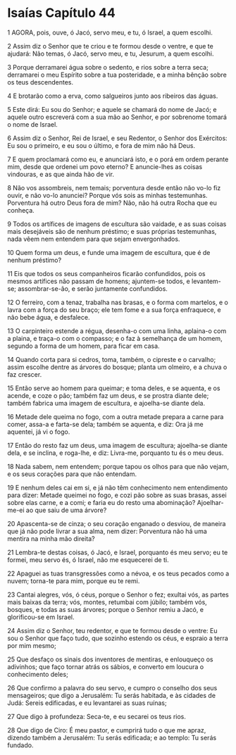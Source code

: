 # Isaías Capítulo 44

1	AGORA, pois, ouve, ó Jacó, servo meu, e tu, ó Israel, a quem escolhi.

2	Assim diz o Senhor que te criou e te formou desde o ventre, e que te ajudará: Não temas, ó Jacó, servo meu, e tu, Jesurum, a quem escolhi.

3	Porque derramarei água sobre o sedento, e rios sobre a terra seca; derramarei o meu Espírito sobre a tua posteridade, e a minha bênção sobre os teus descendentes.

4	E brotarão como a erva, como salgueiros junto aos ribeiros das águas.

5	Este dirá: Eu sou do Senhor; e aquele se chamará do nome de Jacó; e aquele outro escreverá com a sua mão ao Senhor, e por sobrenome tomará o nome de Israel.

6	Assim diz o Senhor, Rei de Israel, e seu Redentor, o Senhor dos Exércitos: Eu sou o primeiro, e eu sou o último, e fora de mim não há Deus.

7	E quem proclamará como eu, e anunciará isto, e o porá em ordem perante mim, desde que ordenei um povo eterno? E anuncie-lhes as coisas vindouras, e as que ainda hão de vir.

8	Não vos assombreis, nem temais; porventura desde então não vo-lo fiz ouvir, e não vo-lo anunciei? Porque vós sois as minhas testemunhas. Porventura há outro Deus fora de mim? Não, não há outra Rocha que eu conheça.

9	Todos os artífices de imagens de escultura são vaidade, e as suas coisas mais desejáveis são de nenhum préstimo; e suas próprias testemunhas, nada vêem nem entendem para que sejam envergonhados.

10	Quem forma um deus, e funde uma imagem de escultura, que é de nenhum préstimo?

11	Eis que todos os seus companheiros ficarão confundidos, pois os mesmos artífices não passam de homens; ajuntem-se todos, e levantem-se; assombrar-se-ão, e serão juntamente confundidos.

12	O ferreiro, com a tenaz, trabalha nas brasas, e o forma com martelos, e o lavra com a força do seu braço; ele tem fome e a sua força enfraquece, e não bebe água, e desfalece.

13	O carpinteiro estende a régua, desenha-o com uma linha, aplaina-o com a plaina, e traça-o com o compasso; e o faz à semelhança de um homem, segundo a forma de um homem, para ficar em casa.

14	Quando corta para si cedros, toma, também, o cipreste e o carvalho; assim escolhe dentre as árvores do bosque; planta um olmeiro, e a chuva o faz crescer.

15	Então serve ao homem para queimar; e toma deles, e se aquenta, e os acende, e coze o pão; também faz um deus, e se prostra diante dele; também fabrica uma imagem de escultura, e ajoelha-se diante dela.

16	Metade dele queima no fogo, com a outra metade prepara a carne para comer, assa-a e farta-se dela; também se aquenta, e diz: Ora já me aquentei, já vi o fogo.

17	Então do resto faz um deus, uma imagem de escultura; ajoelha-se diante dela, e se inclina, e roga-lhe, e diz: Livra-me, porquanto tu és o meu deus.

18	Nada sabem, nem entendem; porque tapou os olhos para que não vejam, e os seus corações para que não entendam.

19	E nenhum deles cai em si, e já não têm conhecimento nem entendimento para dizer: Metade queimei no fogo, e cozi pão sobre as suas brasas, assei sobre elas carne, e a comi; e faria eu do resto uma abominação? Ajoelhar-me-ei ao que saiu de uma árvore?

20	Apascenta-se de cinza; o seu coração enganado o desviou, de maneira que já não pode livrar a sua alma, nem dizer: Porventura não há uma mentira na minha mão direita?

21	Lembra-te destas coisas, ó Jacó, e Israel, porquanto és meu servo; eu te formei, meu servo és, ó Israel, não me esquecerei de ti.

22	Apaguei as tuas transgressões como a névoa, e os teus pecados como a nuvem; torna-te para mim, porque eu te remi.

23	Cantai alegres, vós, ó céus, porque o Senhor o fez; exultai vós, as partes mais baixas da terra; vós, montes, retumbai com júbilo; também vós, bosques, e todas as suas árvores; porque o Senhor remiu a Jacó, e glorificou-se em Israel.

24	Assim diz o Senhor, teu redentor, e que te formou desde o ventre: Eu sou o Senhor que faço tudo, que sozinho estendo os céus, e espraio a terra por mim mesmo;

25	Que desfaço os sinais dos inventores de mentiras, e enlouqueço os adivinhos; que faço tornar atrás os sábios, e converto em loucura o conhecimento deles;

26	Que confirmo a palavra do seu servo, e cumpro o conselho dos seus mensageiros; que digo a Jerusalém: Tu serás habitada, e às cidades de Judá: Sereis edificadas, e eu levantarei as suas ruínas;

27	Que digo à profundeza: Seca-te, e eu secarei os teus rios.

28	Que digo de Ciro: É meu pastor, e cumprirá tudo o que me apraz, dizendo também a Jerusalém: Tu serás edificada; e ao templo: Tu serás fundado.

